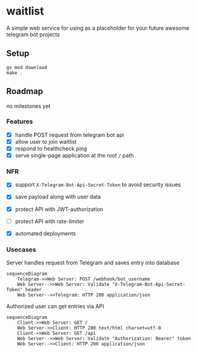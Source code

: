 # waitlist

A simple web service for using as a placeholder for your future awesome telegram bot projects

## Setup

```
go mod download
make .
```

## Roadmap

no milestones yet

### Features

- [x] handle POST request from telegram bot api
- [x] allow user to join waitlist
- [x] respond to healthcheck ping
- [x] serve single-page application at the root `/` path

### NFR

- [x] support `X-Telegram-Bot-Api-Secret-Token` to avoid security issues
- [x] save payload along with user data
- [x] protect API with JWT-authorization
- [ ] protect API with rate-limiter
- [x] automated deployments


### Usecases

Server handles request from Telegram and saves entry into database

```mermaid
sequenceDiagram
    Telegram->>Web Server: POST /webhook/bot_username
    Web Server-->>Web Server: Validate "X-Telegram-Bot-Api-Secret-Token" header
    Web Server-->>Telegram: HTTP 200 application/json
```

Authorized user can get entries via API

```mermaid
sequenceDiagram
    Client->>Web Server: GET /
    Web Server->>Client: HTTP 200 text/html charset=utf-8
    Client->>Web Server: GET /api
    Web Server-->>Web Server: Validate "Authorization: Bearer" token
    Web Server-->>Client: HTTP 200 application/json
```